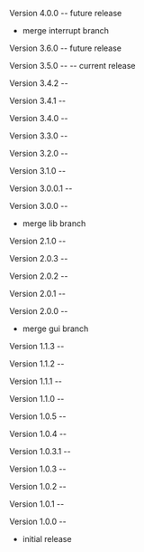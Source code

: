 Version 4.0.0 -- future release
* merge interrupt branch

Version 3.6.0 -- future release

Version 3.5.0 -- -- current release

Version 3.4.2 --
 
Version 3.4.1 --

Version 3.4.0 --

Version 3.3.0 --

Version 3.2.0 --

Version 3.1.0 --

Version 3.0.0.1 --

Version 3.0.0 --
* merge lib branch

Version 2.1.0 --

Version 2.0.3 --

Version 2.0.2 --

Version 2.0.1 --

Version 2.0.0 --
* merge gui branch

Version 1.1.3 --

Version 1.1.2 --

Version 1.1.1 --

Version 1.1.0 --

Version 1.0.5 --

Version 1.0.4 --

Version 1.0.3.1 --

Version 1.0.3 --

Version 1.0.2 --

Version 1.0.1 --

Version 1.0.0 --
* initial release
